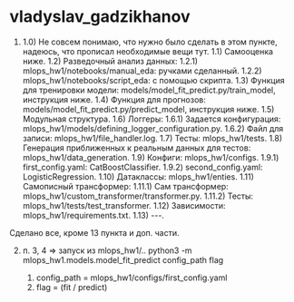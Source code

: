 # vladyslav_gadzikhanov

1)  
	1.0)	 Не совсем понимаю, что нужно было сделать в этом пункте, надеюсь, что прописал 		 необходимые вещи тут.
	1.1)   Самооценка ниже.
	1.2)   Разведочный анализ данных:
		 	1.2.1)  mlops_hw1/notebooks/manual_eda: ручками сделанный.
		 	1.2.2)  mlops_hw1/notebooks/script_eda: с помощью скрипта.
	1.3)   Функция для тренировки модели: models/model_fit_predict.py/train_model, инструкция 		 ниже.
	1.4)	 Функция для прогнозов: models/model_fit_predict.py/predict_model, инструкция ниже.
	1.5)	 Модульная структура.
	1.6)   Логгеры: 
		 	1.6.1) Задается конфигурация: mlops_hw1/models/defining_logger_configuration.py.
			1.6.2) Файл для записи: mlops_hw1/file_handler.log.
	1.7)   Тесты: mlops_hw1/tests.
	1.8)	 Генерация приближенных к реальным данных для тестов: mlops_hw1/data_generation.
	1.9)   Конфиги: mlops_hw1/configs.
			 1.9.1) first_config.yaml: CatBoostClassifier.
			 1.9.2) second_config.yaml: LogisticRegression.
	1.10) Датаклассы: mlops_hw1/enties.
	1.11) Самописный трансформер:
		1.11.1) Сам трансформер: mlops_hw1/custom_transformer/transformer.py.
		1.11.2) Тесты: mlops_hw1/tests/test_transformer.
	1.12) Зависимости: mlops_hw1/requirements.txt.
	1.13) ---.
	
Сделано все, кроме 13 пункта и доп. части.

2) п. 3, 4 =>  запуск из mlops_hw1/..
	 python3 -m mlops_hw1.models.model_fit_predict config_path flag

	 1. config_path = mlops_hw1/configs/first_config.yaml
	 2. flag = (fit / predict)
	 
